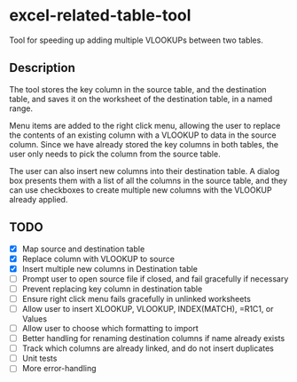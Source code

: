 # excel-related-table-tool

Tool for speeding up adding multiple VLOOKUPs between two tables.

## Description

The tool stores the key column in the source table, and the destination table, and saves it on the worksheet of the destination table, in a named range.

Menu items are added to the right click menu, allowing the user to replace the contents of an existing column with a VLOOKUP to data in the source column. Since we have already stored the key columns in both tables, the user only needs to pick the column from the source table.

The user can also insert new columns into their destination table. A dialog box presents them with a list of all the columns in the source table, and they can use checkboxes to create multiple new columns with the VLOOKUP already applied.

## TODO

- [x] Map source and destination table
- [x] Replace column with VLOOKUP to source
- [x] Insert multiple new columns in Destination table
- [ ] Prompt user to open source file if closed, and fail gracefully if necessary
- [ ] Prevent replacing key column in destination table
- [ ] Ensure right click menu fails gracefully in unlinked worksheets
- [ ] Allow user to insert XLOOKUP, VLOOKUP, INDEX(MATCH), =R1C1, or Values
- [ ] Allow user to choose which formatting to import
- [ ] Better handling for renaming destination columns if name already exists
- [ ] Track which columns are already linked, and do not insert duplicates
- [ ] Unit tests
- [ ] More error-handling